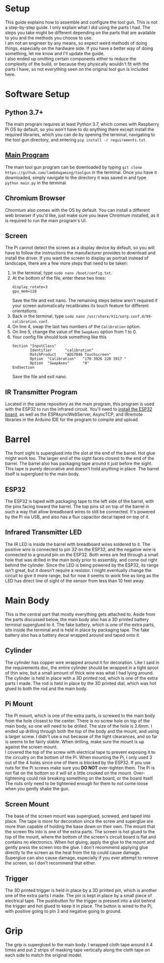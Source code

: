 # Setup
This guide explains how to assemble and configure the tool gun. This is not a step-by-step guide. I only explain what I did using the parts I had. The steps you take might be different depending on the parts that are available to you and the methods you choose to use.  
I am not an engineer by any means, so expect weird methods of doing things, especially on the hardware side. If you have a better way of doing something, let me know and I'll update the guide.  
I also ended up omitting certain components either to reduce the complexity of the build, or because they physically wouldn't fit with the parts I have, so not everything seen on the original tool gun is included here.

# Software Setup
## Python 3.7+
The main program requires at least Python 3.7, which comes with Raspberry Pi OS by default, so you won't have to do anything there except install the required libraries, which you can do by opening the terminal, navigating to the tool gun directory, and entering `pip install -r requirements.txt`.

## [Main Program](https://github.com/lambdagaming/toolgun)
The main tool gun program can be downloaded by typing `git clone https://github.com/lambdagaming/toolgun` in the terminal. Once you have it downloaded, simply navigate to the directory it was saved in and type `python main.py` in the terminal.

## Chromium Browser
Chromium also comes with the OS by default. You can install a different web browser if you'd like, just make sure you leave Chromium installed, as it is required to run the main program's UI.

## Screen
The Pi cannot detect the screen as a display device by default, so you will have to follow the instructions the manufacturer provides to download and install the driver. If you want the screen to display as portrait instead of landscape, there are a few more steps that need to be taken:  
1. In the terminal, type `sudo nano /boot/config.txt`.
2. At the bottom of the file, enter these two lines:
	```
	display_rotate=3
	gpu_mem=128
	```
	Save the file and exit nano. The remaining steps below aren't required if your screen automatically recalibrates its touch feature for different orientations.
3. Back in the terminal, type `sudo nano /usr/share/X11/xorg.conf.d/99-calibration.conf`.
4. On line 4, swap the last two numbers of the `Calibration` option.
5. On line 5, change the value of the `SwapAxes` option from 1 to 0.  
6. Your config file should look something like this
	```
	Section "InputClass"
			Identifier      "calibration"
			MatchProduct    "ADS7846 Touchscreen"
			Option  "Calibration"   "170 3926 220 3917 "
			Option  "SwapAxes"      "0"
	EndSection
	```
	Save the file and exit nano.

## IR Transmitter Program
Located in the same repository as the main program, this program is used with the ESP32 to run the infrared circuit. You'll need to [install the ESP32 board](https://randomnerdtutorials.com/installing-the-esp32-board-in-arduino-ide-windows-instructions/), as well as the ESPAsyncWebServer, AsyncTCP, and IRremote libraries in the Arduino IDE for the program to compile and upload.


# Barrel
The front sight is superglued into the slot at the end of the barrel. Hot glue might work too. The larger end of the sight faces closest to the end of the barrel. The barrel also has packaging tape around it just before the sight. This tape is purely decorative and doesn't hold anything in place. The barrel itself is superglued to the main body.
## ESP32
The ESP32 is taped with packaging tape to the left side of the barrel, with the pins facing toward the barrel. The top pins sit on top of the barrel in such a way that allow breadboard wires to still be connected. It's powered by the Pi via USB, and also has a flux capacitor decal taped on top of it.
## Infrared Transmitter LED
The IR LED is inside the barrel with breadboard wires soldered to it. The positive wire is connected to pin 32 on the ESP32, and the negative wire is connected to a ground pin on the ESP32. Both wires are fed through a small hole that was drilled in the main body prior to assembly, and come out right behind the cylinder. Since the LED is being powered by the ESP32, its range isn't great, but it doesn't require a resistor. I might eventually change the circuit to give it more range, but for now it seems to work fine as long as the LED has direct line of sight of the sensor from less than 10 feet away.

# Main Body
This is the central part that mostly everything gets attached to. Aside from the parts discussed below, the main body also has a 3D printed battery terminal superglued to it. The fake battery, which is one of the extra parts, sits inside the terminal and is held in place by packaging tape. The fake battery also has a battery decal wrapped around and taped onto it.

## Cylinder
The cylinder has copper wire wrapped around it for decoration. Like I said in the requirements doc, the entire cylinder should be wrapped in a tight spool of thin wire, but a small amount of thick wire was what I had lying around. The cylinder is held in place with a 3D printed rod, which is one of the extra parts I made. The rod is held in place by the 3D printed dial, which was hot glued to both the rod and the main body.

## Pi Mount
The Pi mount, which is one of the extra parts, is screwed to the main body from the hole closest to the center. There is no screw hole on top of the main body, so one will need to be drilled. The size of the hole is 2.6mm. I ended up drilling through both the top of the body and the mount, and using a larger screw. I didn't use a nut because of the tight clearances, and so far is seems to be fairly stable. When drilling, make sure the mount is up against the screen mount.  
I covered the top of the screw with electrical tape to prevent exposing it to the circuitry on the bottom of the Pi. When mounting the Pi, I only used 3 out of the 4 holes since one of them is blocked by the ESP32. If you use nuts for the Pi screws make sure you __DO NOT__ over-tighten them. The Pi is not flat on the bottom so it will sit a little crooked on the mount. Over-tightening could risk breaking something on the board, or the board itself. The nuts only need to be tightened enough for them to not come loose when you gently shake the gun.

## Screen Mount
The base of the screen mount was superglued, screwed, and taped into place. The tape is more for decoration since the screw and superglue are more than capable of holding the base down on their own. The mount that the screen fits into is one of the extra parts. The screen is hot glued to the top of the mount, where the bottom of the screen's circuit board is flat and contains no electronics. When hot gluing, apply the glue to the mount and gently press the screen into the glue. I don't recommend applying glue directly to the screen as the heat from the tip could cause damage. Superglue can also cause damage, especially if you ever attempt to remove the screen, so I don't recommend that either.

## Trigger
The 3D printed trigger is held in place by a 3D printed pin, which is another one of the extra parts I made. The pin is kept in place by a small piece of electrical tape. The pushbutton for the trigger is pressed into a slot behind the trigger and hot glued to keep it in place. The button is wired to the Pi, with positive going to pin 3 and negative going to ground.

# Grip
The grip is superglued to the main body. I wrapped cloth tape around it 4 times and put 2 strips of masking tape vertically along the cloth tape on each side to match the original model.
